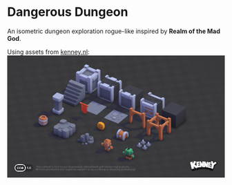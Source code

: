 # Dangerous Dungeon

An isometric dungeon exploration rogue-like inspired by **Realm of the Mad God**.

Using assets from [kenney.nl](http://kenney.nl):  
![](Assets/Sprites/Preview.png)
